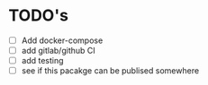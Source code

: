 # TODO's

 - [ ] Add docker-compose
 - [ ] add gitlab/github CI
 - [ ] add testing
 - [ ] see if this pacakge can be publised somewhere
